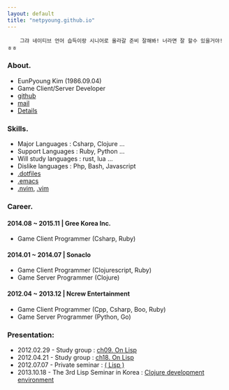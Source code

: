 ```yaml
---
layout: default
title: "netpyoung.github.io"
---
```


```
    그랴 네이티브 언어 습득이랑 시니어로 올라갈 준비 잘해봐! 너라면 잘 할수 있을거야! ㅎㅎ
```


### About.
* EunPyoung Kim (1986.09.04)
* Game Client/Server Developer
* <i class="fa fa-github"></i>[github](http://github.com/netpyoung)
* <i class="fa fa-envelope-o"></i>[mail](mailto:netpyoung@gmail.com)
* [Details](/resume/detail)


### Skills.
* Major Languages : Csharp, Clojure ...
* Support Languages : Ruby, Python ...
* Will study languages : rust, lua ...
* Dislike languages : Php, Bash, Javascript
* [.dotfiles](https://github.com/netpyoung/netpyoung.dotfiles)
* [.emacs](https://github.com/netpyoung/netpyoung.emacs.d)
* [.nvim](https://github.com/netpyoung/netpyoung.nvim), [.vim](https://github.com/netpyoung/netpyoung.vim)



### Career.

#### 2014.08 ~ 2015.11 | Gree Korea Inc.
* Game Client Programmer (Csharp, Ruby)

#### 2014.01 ~ 2014.07 | Sonaclo
* Game Client Programmer (Clojurescript, Ruby)
* Game Server Programmer (Clojure)

#### 2012.04 ~ 2013.12 | Ncrew Entertainment
* Game Client Programmer (Cpp, Csharp, Boo, Ruby)
* Game Server Programmer (Python, Go)


### Presentation:
* 2012.02.29 - Study group : [ch09. On Lisp](https://docs.google.com/presentation/d/1oXJLxrxD3xresGchitMQD4xzk4LBLQB4neF0CLGVrTk/edit#slide=id.p47)
* 2012.04.21 - Study group : [ch18. On Lisp](https://docs.google.com/presentation/d/1ae4Sxx6E7k1Srj9usIgpHzPdRsZIn-yv-HtlHrtPn0I/edit#slide=id.p39)
* 2012.07.07 - Private seminar : [( Lisp )](https://docs.google.com/presentation/d/1WgYBPwqFD2w_PBi-1aC6RjjYXmD1hhtTga2cF6NO9_Q/edit#slide=id.p14)
* 2013.10.18 - The 3rd Lisp Seminar in Korea : [Clojure development environment](http://www.slideshare.net/netpyoung/clojure-development-environment)
